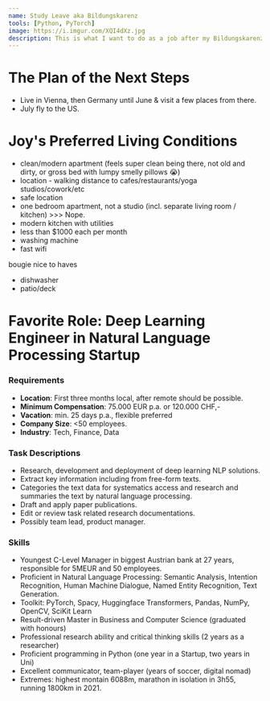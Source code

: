 ```yaml
---
name: Study Leave aka Bildungskarenz
tools: [Python, PyTorch]
image: https://i.imgur.com/XQI4dXz.jpg
description: This is what I want to do as a job after my Bildungskarenz.
---
```


# The Plan of the Next Steps
- Live in Vienna, then Germany until June & visit a few places from there. 
- July fly to the US.

# Joy's Preferred Living Conditions
- clean/modern apartment (feels super clean being there, not old and dirty, or gross bed with lumpy smelly pillows 😭)
- location - walking distance to cafes/restaurants/yoga studios/cowork/etc
- safe location
- one bedroom apartment, not a studio (incl. separate living room / kitchen) >>> Nope.
- modern kitchen with utilities
- less than $1000 each per month
- washing machine
- fast wifi

bougie nice to haves
- dishwasher
- patio/deck


# Favorite Role: Deep Learning Engineer in Natural Language Processing Startup

### Requirements

- __Location__: First three months local, after remote should be possible.
- __Minimum Compensation__: 75.000 EUR p.a. or 120.000 CHF,-
- __Vacation__: min. 25 days p.a., flexible preferred
- __Company Size__: <50 employees.
- __Industry__: Tech, Finance, Data

### Task Descriptions
- Research, development and deployment of deep learning NLP solutions.
- Extract key information including from free-form texts.
- Categories the text data for systematics access and research and summaries the text by natural language processing.
- Draft and apply paper publications.
- Edit or review task related research documentations.
- Possibly team lead, product manager.

### Skills
- Youngest C-Level Manager in biggest Austrian bank at 27 years, responsible for 5MEUR and 50 employees.
- Proficient in Natural Language Processing: Semantic Analysis, Intention Recognition, Human Machine Dialogue, Named Entity Recognition, Text Generation.
- Toolkit: PyTorch, Spacy, Huggingface Transformers, Pandas, NumPy, OpenCV, SciKit Learn
- Result-driven Master in Business and Computer Science (graduated with honours)
- Professional research ability and critical thinking skills (2 years as a researcher)
- Proficient programming in Python (one year in a Startup, two years in Uni)
- Excellent communicator, team-player (years of soccer, digital nomad)
- Extremes: highest montain 6088m, marathon in isolation in 3h55, running 1800km in 2021.